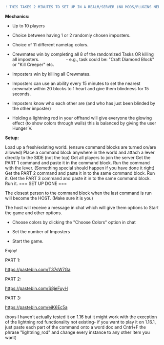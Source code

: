 ```diff
! THIS TAKES 2 MINUTES TO SET UP IN A REALM/SERVER (NO MODS/PLUGINS NEEDED)
```

**Mechanics:**

- Up to 10 players

- Choice between having 1 or 2 randomly chosen imposters.

- Choice of 11 different nametag colors.

- Crewmates win by completing all 8 of the randomized Tasks OR killing all imposters.
      - e.g., task could be: "Craft Diamond Block" or "Kill Creeper" etc.

- Imposters win by killing all Crewmates.

- Imposters can use an ability every 15 minutes to set the nearest crewmate within 20 blocks to 1 heart and give them blindness for 15 seconds.

- Imposters know who each other are (and who has just been blinded by the other imposter)

- Holding a lightning rod in your offhand will give everyone the glowing effect (to show colors through walls) this is balanced by giving the user Hunger V.

**Setup:**

Load up a fresh/existing world. (ensure command blocks are turned on/are allowed)
Place a command block anywhere in the world and attach a lever directly to the SIDE (not the top)
Get all players to join the server
Get the PART 1 command and paste it in the command block.
Run the command with the lever. (Something special should happen if you have done it right)
Get the PART 2 command and paste it in to the same command block.
Run it.
Get the PART 3 command and paste it in to the same command block.
Run it.
=== SET UP DONE ===

The closest person to the command block when the last command is run will become the HOST. (Make sure it is you)

The host will receive a message in chat which will give them options to Start the game and other options.

- Choose colors by clicking the "Choose Colors" option in chat

- Set the number of Imposters

- Start the game.



Enjoy!



PART 1:

https://pastebin.com/T37sW7Ga

PART 2:

https://pastebin.com/S8jeFuyH

PART 3:

https://pastebin.com/eiK6Ec5a

(boys I haven't actually tested it on 1.16 but it might work with the execption of the lightning rod functionality not existing- if you want to play it on 1.16.1, just paste each part of the command onto a word doc and Cntrl+F the phrase "lightning_rod" and change every instance to any other item you want)
